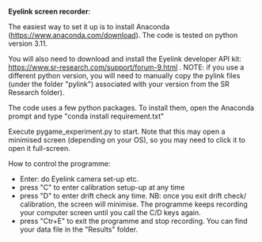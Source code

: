 **Eyelink screen recorder**:

The easiest way to set it up is to install Anaconda (https://www.anaconda.com/download). The code is tested on python version 3.11.

You will also need to download and install the Eyelink developer API kit: https://www.sr-research.com/support/forum-9.html . NOTE: if you use a different python version, you will need to manually copy the pylink files (under the folder "pylink") associated with your version from the SR Research folder).

The code uses a few python packages. To install them, open the Anaconda prompt and type "conda install requirement.txt"

Execute pygame_experiment.py to start. Note that this may open a minimised screen (depending on your OS), so you may need to click it to open it full-screen.

How to control the programme:

- Enter: do Eyelink camera set-up etc.
- press "C" to enter calibration setup-up at any time
- press "D" to enter drift check any time. NB: once you exit drift check/ calibration, the screen will minimise. The programme keeps recording your computer screen until you call the C/D keys again.
- press "Ctr+E" to exit the programme and stop recording. You can find your data file in the "Results" folder.

